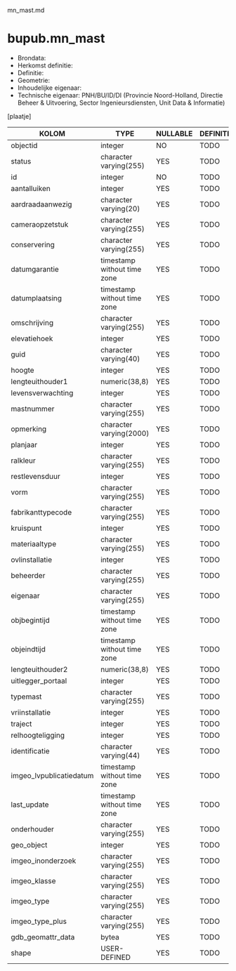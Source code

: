 mn_mast.md

# bupub.mn_mast


* Brondata: 
* Herkomst definitie: 
* Definitie: 
* Geometrie: 
* Inhoudelijke eigenaar: 
* Technische eigenaar: PNH/BU/ID/DI (Provincie Noord-Holland, Directie Beheer & Uitvoering, Sector Ingenieursdiensten, Unit Data & Informatie)

[plaatje]


|KOLOM                            |TYPE                       |NULLABLE|DEFINITIE|
|------                           |----                       |-----   |-----    |
|objectid                         |integer                    |NO      |TODO|
|status                           |character varying(255)     |YES     |TODO|
|id                               |integer                    |NO      |TODO|
|aantalluiken                     |integer                    |YES     |TODO|
|aardraadaanwezig                 |character varying(20)      |YES     |TODO|
|cameraopzetstuk                  |character varying(255)     |YES     |TODO|
|conservering                     |character varying(255)     |YES     |TODO|
|datumgarantie                    |timestamp without time zone|YES     |TODO|
|datumplaatsing                   |timestamp without time zone|YES     |TODO|
|omschrijving                     |character varying(255)     |YES     |TODO|
|elevatiehoek                     |integer                    |YES     |TODO|
|guid                             |character varying(40)      |YES     |TODO|
|hoogte                           |integer                    |YES     |TODO|
|lengteuithouder1                 |numeric(38,8)              |YES     |TODO|
|levensverwachting                |integer                    |YES     |TODO|
|mastnummer                       |character varying(255)     |YES     |TODO|
|opmerking                        |character varying(2000)    |YES     |TODO|
|planjaar                         |integer                    |YES     |TODO|
|ralkleur                         |character varying(255)     |YES     |TODO|
|restlevensduur                   |integer                    |YES     |TODO|
|vorm                             |character varying(255)     |YES     |TODO|
|fabrikanttypecode                |character varying(255)     |YES     |TODO|
|kruispunt                        |integer                    |YES     |TODO|
|materiaaltype                    |character varying(255)     |YES     |TODO|
|ovlinstallatie                   |integer                    |YES     |TODO|
|beheerder                        |character varying(255)     |YES     |TODO|
|eigenaar                         |character varying(255)     |YES     |TODO|
|objbegintijd                     |timestamp without time zone|YES     |TODO|
|objeindtijd                      |timestamp without time zone|YES     |TODO|
|lengteuithouder2                 |numeric(38,8)              |YES     |TODO|
|uitlegger_portaal                |integer                    |YES     |TODO|
|typemast                         |character varying(255)     |YES     |TODO|
|vriinstallatie                   |integer                    |YES     |TODO|
|traject                          |integer                    |YES     |TODO|
|relhoogteligging                 |integer                    |YES     |TODO|
|identificatie                    |character varying(44)      |YES     |TODO|
|imgeo_lvpublicatiedatum          |timestamp without time zone|YES     |TODO|
|last_update                      |timestamp without time zone|YES     |TODO|
|onderhouder                      |character varying(255)     |YES     |TODO|
|geo_object                       |integer                    |YES     |TODO|
|imgeo_inonderzoek                |character varying(255)     |YES     |TODO|
|imgeo_klasse                     |character varying(255)     |YES     |TODO|
|imgeo_type                       |character varying(255)     |YES     |TODO|
|imgeo_type_plus                  |character varying(255)     |YES     |TODO|
|gdb_geomattr_data                |bytea                      |YES     |TODO|
|shape                            |USER-DEFINED               |YES     |TODO|
